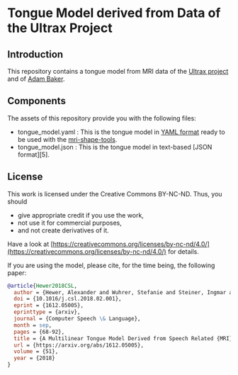 # Tongue Model derived from Data of the Ultrax Project

## Introduction

This repository contains a tongue model from MRI data of the [Ultrax project][1] and of [Adam Baker][2].

## Components

The assets of this repository provide you with the following files:

- tongue_model.yaml : This is the tongue model in [YAML format][4] ready to be used with the [mri-shape-tools][3].
- tongue_model.json : This is the tongue model in text-based [JSON format][5].

## License

This work is licensed under the Creative Commons BY-NC-ND.
Thus, you should

- give appropriate credit if you use the work,
- not use it for commercial purposes,
- and not create derivatives of it.

Have a look at [https://creativecommons.org/licenses/by-nc-nd/4.0/](https://creativecommons.org/licenses/by-nc-nd/4.0/) for details.

 If you are using the model, please cite, for the time being, the following paper:

```bibtex
@article{Hewer2018CSL,
  author = {Hewer, Alexander and Wuhrer, Stefanie and Steiner, Ingmar and Richmond, Korin},
  doi = {10.1016/j.csl.2018.02.001},
  eprint = {1612.05005},
  eprinttype = {arxiv},
  journal = {Computer Speech \& Language},
  month = sep,
  pages = {68-92},
  title = {A Multilinear Tongue Model Derived from Speech Related {MRI} Data of the Human Vocal Tract},
  url = {https://arxiv.org/abs/1612.05005},
  volume = {51},
  year = {2018}
}
```

[1]: http://www.ultrax-speech.org
[2]: http://adambaker.org/qmu.php
[3]: https://github.com/m2ci-msp/mri-shape-tools
[4]: https://github.com/ahewer/mri-shape-tools/blob/master/dataFormats/model.md
[4]: https://github.com/ahewer/mri-shape-tools/blob/master/dataFormats/modelJson.md
